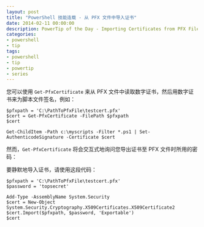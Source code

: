 ```yaml
---
layout: post
title: "PowerShell 技能连载 - 从 PFX 文件中导入证书"
date: 2014-02-11 00:00:00
description: PowerTip of the Day - Importing Certificates from PFX Files
categories:
- powershell
- tip
tags:
- powershell
- tip
- powertip
- series
---
```

您可以使用 `Get-PfxCertificate` 来从 PFX 文件中读取数字证书，然后用数字证书来为脚本文件签名，例如：

	$pfxpath = 'C:\PathToPfxFile\testcert.pfx'
	$cert = Get-PfxCertificate -FilePath $pfxpath
	$cert

	Get-ChildItem -Path c:\myscripts -Filter *.ps1 | Set-AuthenticodeSignature -Certificate $cert

然而，`Get-PfxCertificate` 将会交互式地询问您导出证书至 PFX 文件时所用的密码：

要静默地导入证书，请使用这段代码：

	$pfxpath = 'C:\PathToPfxFile\testcert.pfx'
	$password = 'topsecret'

	Add-Type -AssemblyName System.Security
	$cert = New-Object System.Security.Cryptography.X509Certificates.X509Certificate2
	$cert.Import($pfxpath, $password, 'Exportable')
	$cert

<!--本文国际来源：[Importing Certificates from PFX Files](http://community.idera.com/powershell/powertips/b/tips/posts/importing-certificates-from-pfx-files)-->
